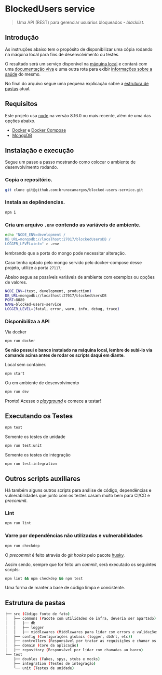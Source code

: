 # BlockedUsers service

> Uma API (REST) para gerenciar usuários bloqueados - *blacklist*.

## Introdução

As instruções abaixo tem o propósito de disponibilizar uma cópia rodando na máquina local para fins de desenvolvimento ou testes.

O resultado será um serviço disponível na [máquina local](http://localhost:8080/blockedUsers) e contará com uma [documentação viva](http://localhost:8080/docs) e uma outra rota para exibir [informações sobre a saúde](http://localhost:8080/healthCheck) do mesmo.

No final do arquivo segue uma pequena explicação sobre a [estrutura de pastas](#estrutura-de-pastas) atual.

## Requisitos

Este projeto usa [node](https://nodejs.org/en/download/) na versão 8.16.0 ou mais recente, além de uma das opções abaixo.

- [Docker](https://docs.docker.com/install/) e [Docker Compose](https://docs.docker.com/compose/install/)
- [MongoDB](https://docs.mongodb.com/manual/administration/install-community/)


## Instalação e execução

Segue um passo a passo mostrando como colocar o ambiente de desenvolvimento rodando.

### Copia o repositório.

```bash
git clone git@github.com:brunocamargos/blocked-users-service.git
```

### Instala as depêndencias.

```bash
npm i
```

### Cria um arquivo `.env` contendo as variáveis de ambiente.

```bash
echo "NODE_ENV=development /
DB_URL=mongodb://localhost:27017/blockedUsersDB /
LOGGER_LEVEL=info" > .env
```
lembrando que a porta do mongo pode necessitar alteração.

Caso tenha optado pelo mongo servido pelo docker-compose desse projeto, utilize a porta `27117`;

Abaixo segue as possíveis variáveis de ambiente com exemplos ou opções de valores.

```bash
NODE_ENV=(test, development, production)
DB_URL=mongodb://localhost:27017/blockedUsersDB
PORT=8080
NAME=blocked-users-service
LOGGER_LEVEL=(fatal, error, warn, info, debug, trace)
```

### Disponibiliza a API

Via docker
```bash
npm run docker
```

**Se não possui o banco instalado na máquina local, lembre de subi-lo via comando acima antes de rodar os scripts daqui em diante.**

Local sem container. 
```bash
npm start
```

Ou em ambiente de desenvolvimento
```bash
npm run dev
```

Pronto! Acesse o [*playground*](http://localhost:8080/docs) e comece a testar!

## Executando os Testes

```bash
npm test
```

Somente os testes de unidade
```bash
npm run test:unit
```

Somente os testes de integração
```bash
npm run test:integration
```

## Outros scripts auxiliares

Há também alguns outros scripts para análise de código, dependências e vulnerabilidades que junto com os testes casam muito bem para CI/CD e *precommit*.

### Lint

```bash
npm run lint
```

### Varre por dependências não utilizadas e vulnerabilidades

```bash
npm run checkdep
```

O *precommit* é feito através do *git hooks* pelo pacote [husky](https://github.com/typicode/husky).

Assim sendo, sempre que for feito um *commit*, será executado os seguintes scripts:
```bash
npm lint && npm checkdep && npm test
```

Uma forma de manter a base de código limpa e consistente.

## Estrutura de pastas 

```bash
├── src (Código fonte de fato)
│   ├── commons (Pacote com utilidades de infra, deveria ser apartado)
│   │   ├── db
│   │   ├── logger
│   │   ├── middlewares (Middlewares para lidar com errors e validações)
│   ├── config (Configurações globais (logger, dbUrl, etc))
│   ├── controllers (Responsável por tratar as requisições e chamar os objetos de domínio)
│   ├── domain (Core da aplicação)
│   ├── repository (Responsável por lidar com chamadas ao banco)
└── test 
    ├── doubles (Fakes, spys, stubs e mocks)
    ├── integration (Testes de integração)
    └── unit (Testes de unidade)
```
